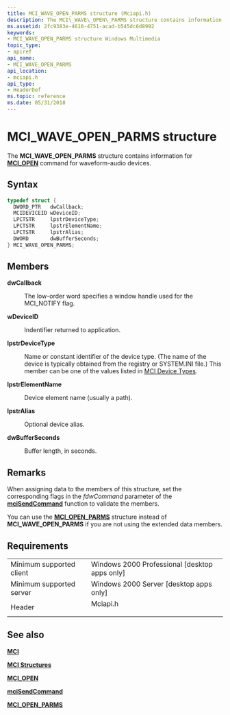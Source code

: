 ```yaml
---
title: MCI_WAVE_OPEN_PARMS structure (Mciapi.h)
description: The MCI\_WAVE\_OPEN\_PARMS structure contains information for MCI\_OPEN command for waveform-audio devices.
ms.assetid: 2fc9383e-4610-4751-acad-b545dc6d8992
keywords:
- MCI_WAVE_OPEN_PARMS structure Windows Multimedia
topic_type:
- apiref
api_name:
- MCI_WAVE_OPEN_PARMS
api_location:
- mciapi.h
api_type:
- HeaderDef
ms.topic: reference
ms.date: 05/31/2018
---
```


# MCI\_WAVE\_OPEN\_PARMS structure

The **MCI\_WAVE\_OPEN\_PARMS** structure contains information for [**MCI\_OPEN**](mci-open.md) command for waveform-audio devices.

## Syntax


```C++
typedef struct {
  DWORD_PTR   dwCallback;
  MCIDEVICEID wDeviceID;
  LPCTSTR     lpstrDeviceType;
  LPCTSTR     lpstrElementName;
  LPCTSTR     lpstrAlias;
  DWORD       dwBufferSeconds;
} MCI_WAVE_OPEN_PARMS;
```



## Members

<dl> <dt>

**dwCallback**
</dt> <dd>

The low-order word specifies a window handle used for the MCI\_NOTIFY flag.

</dd> <dt>

**wDeviceID**
</dt> <dd>

Indentifier returned to application.

</dd> <dt>

**lpstrDeviceType**
</dt> <dd>

Name or constant identifier of the device type. (The name of the device is typically obtained from the registry or SYSTEM.INI file.) This member can be one of the values listed in [MCI Device Types](mci-device-types.md).

</dd> <dt>

**lpstrElementName**
</dt> <dd>

Device element name (usually a path).

</dd> <dt>

**lpstrAlias**
</dt> <dd>

Optional device alias.

</dd> <dt>

**dwBufferSeconds**
</dt> <dd>

Buffer length, in seconds.

</dd> </dl>

## Remarks

When assigning data to the members of this structure, set the corresponding flags in the *fdwCommand* parameter of the [**mciSendCommand**](https://msdn.microsoft.com/library/Dd757160(v=VS.85).aspx) function to validate the members.

You can use the [**MCI\_OPEN\_PARMS**](mci-open-parms.md) structure instead of **MCI\_WAVE\_OPEN\_PARMS** if you are not using the extended data members.

## Requirements



|                                     |                                                                                     |
|-------------------------------------|-------------------------------------------------------------------------------------|
| Minimum supported client<br/> | Windows 2000 Professional \[desktop apps only\]<br/>                          |
| Minimum supported server<br/> | Windows 2000 Server \[desktop apps only\]<br/>                                |
| Header<br/>                   | <dl> <dt>Mciapi.h</dt> </dl> |



## See also

<dl> <dt>

[**MCI**](mci.md)
</dt> <dt>

[**MCI Structures**](mci-structures.md)
</dt> <dt>

[**MCI\_OPEN**](mci-open.md)
</dt> <dt>

[**mciSendCommand**](https://msdn.microsoft.com/library/Dd757160(v=VS.85).aspx)
</dt> <dt>

[**MCI\_OPEN\_PARMS**](mci-open-parms.md)
</dt> </dl>

 

 





